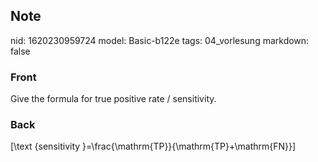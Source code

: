 ## Note
nid: 1620230959724
model: Basic-b122e
tags: 04_vorlesung
markdown: false

### Front
Give the formula for true positive rate / sensitivity.

### Back
\[\text {sensitivity }=\frac{\mathrm{TP}}{\mathrm{TP}+\mathrm{FN}}\]
